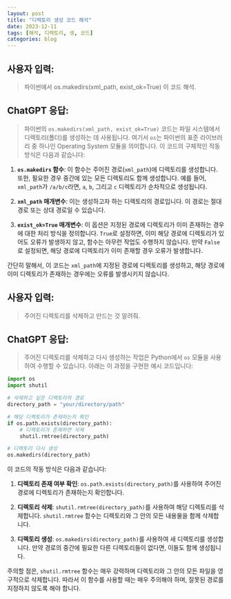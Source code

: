 ```yaml
---
layout: post
title: "디렉토리 생성 코드 해석"
date: 2023-12-11
tags: [해석, 디렉토리, 생, 코드]
categories: blog
---
```


## 사용자 입력:
> 파이썬에서 os.makedirs(xml_path, exist_ok=True) 이 코드 해석.

## ChatGPT 응답:
> 파이썬의 `os.makedirs(xml_path, exist_ok=True)` 코드는 파일 시스템에서 디렉토리(폴더)를 생성하는 데 사용됩니다. 여기서 `os`는 파이썬의 표준 라이브러리 중 하나인 Operating System 모듈을 의미합니다. 이 코드의 구체적인 작동 방식은 다음과 같습니다:

1. **`os.makedirs` 함수**: 이 함수는 주어진 경로(`xml_path`)에 디렉토리를 생성합니다. 또한, 필요한 경우 중간에 있는 모든 디렉토리도 함께 생성합니다. 예를 들어, `xml_path`가 `/a/b/c`라면, `a`, `b`, 그리고 `c` 디렉토리가 순차적으로 생성됩니다.

2. **`xml_path` 매개변수**: 이는 생성하고자 하는 디렉토리의 경로입니다. 이 경로는 절대 경로 또는 상대 경로일 수 있습니다.

3. **`exist_ok=True` 매개변수**: 이 옵션은 지정된 경로에 디렉토리가 이미 존재하는 경우에 대한 처리 방식을 정의합니다. `True`로 설정하면, 이미 해당 경로에 디렉토리가 있어도 오류가 발생하지 않고, 함수는 아무런 작업도 수행하지 않습니다. 만약 `False`로 설정되면, 해당 경로에 디렉토리가 이미 존재할 경우 오류가 발생합니다.

간단히 말해서, 이 코드는 `xml_path`에 지정된 경로에 디렉토리를 생성하고, 해당 경로에 이미 디렉토리가 존재하는 경우에는 오류를 발생시키지 않습니다.

## 사용자 입력:
> 주어진 디렉토리를 삭제하고 만드는 것 알려줘.

## ChatGPT 응답:
> 주어진 디렉토리를 삭제하고 다시 생성하는 작업은 Python에서 `os` 모듈을 사용하여 수행할 수 있습니다. 아래는 이 과정을 구현한 예시 코드입니다:

```python
import os
import shutil

# 삭제하고 싶은 디렉토리의 경로
directory_path = "your/directory/path"

# 해당 디렉토리가 존재하는지 확인
if os.path.exists(directory_path):
    # 디렉토리가 존재하면 삭제
    shutil.rmtree(directory_path)

# 디렉토리 다시 생성
os.makedirs(directory_path)
```

이 코드의 작동 방식은 다음과 같습니다:

1. **디렉토리 존재 여부 확인**: `os.path.exists(directory_path)`를 사용하여 주어진 경로에 디렉토리가 존재하는지 확인합니다.

2. **디렉토리 삭제**: `shutil.rmtree(directory_path)`를 사용하여 해당 디렉토리를 삭제합니다. `shutil.rmtree` 함수는 디렉토리와 그 안의 모든 내용물을 함께 삭제합니다.

3. **디렉토리 생성**: `os.makedirs(directory_path)`를 사용하여 새 디렉토리를 생성합니다. 만약 경로의 중간에 필요한 다른 디렉토리들이 없다면, 이들도 함께 생성됩니다.

주의할 점은, `shutil.rmtree` 함수는 매우 강력하며 디렉토리와 그 안의 모든 파일을 영구적으로 삭제합니다. 따라서 이 함수를 사용할 때는 매우 주의해야 하며, 잘못된 경로를 지정하지 않도록 해야 합니다.

